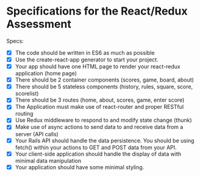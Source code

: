 # Specifications for the React/Redux Assessment

Specs:
- [x] The code should be written in ES6 as much as possible
- [x] Use the create-react-app generator to start your project.
- [x] Your app should have one HTML page to render your react-redux application (home page)
- [x] There should be 2 container components (scores, game, board, about)
- [x] There should be 5 stateless components (history, rules, square, score, scorelist)
- [x] There should be 3 routes (home, about, scores, game, enter score)
- [X] The Application must make use of react-router and proper RESTful routing
- [x] Use Redux middleware to respond to and modify state change (thunk)
- [x] Make use of async actions to send data to and receive data from a server (API calls)
- [x] Your Rails API should handle the data persistence. You should be using fetch() within your actions to GET and POST data from your API.
- [x] Your client-side application should handle the display of data with minimal data manipulation
- [x] Your application should have some minimal styling.
